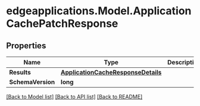 # edgeapplications.Model.ApplicationCachePatchResponse

## Properties

Name | Type | Description | Notes
------------ | ------------- | ------------- | -------------
**Results** | [**ApplicationCacheResponseDetails**](ApplicationCacheResponseDetails.md) |  | [optional] 
**SchemaVersion** | **long** |  | [optional] 

[[Back to Model list]](../../README.md#documentation-for-models) [[Back to API list]](../../README.md#documentation-for-api-endpoints) [[Back to README]](../../README.md)

